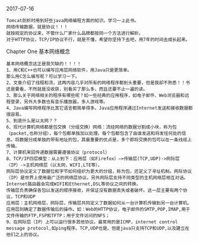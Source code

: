 2017-07-16
    
    Tomcat剖析时用到好些java网络编程方面的知识。学习一上此书。
    网络传输数据，就是协议！！！
    就按规定的协议来，不管什么厂家什么品牌都按同一个方法进行解析。
    对于HTTP协议，TCP/IP协议不行，就是不懂，希望你坚持下去吧，用7年的时间去成长起来。
Chapter One  基本网络概念

    基本网络概念这正是我欠缺的！！！！
    1、用C和C++也可以编写应用层网络软件，用Java只是更简单。
    那么用C怎么编写呢？可以学习一下。
    2、文章介绍了线程和流，这两内容几乎对所有的网络程序都到头重要，但是我却不熟悉！！书还是要看，不然就是没收获，别看买了那么多，而且还要不止一遍的读。
    3、那么关于网络相关的程序有哪些呢？如一些经典的应用程序，如电子邮件、Web浏览器和远程登录，另外大多数也有音乐播放器，多人游戏等。
    4、Java编写网络程序比其它语言都简单得多。Java应用程序通过Internet发送和接收数据都很容易。
    5、到底什么是以太网？？
    6、现代计算机网络都是包交换（分组交换）网络：流经网络的数据分割成小块，称为包（packet,也称分组），每个包都单独加以处理。每个包都包含了由谁发送和将发往何处的信息。将数据分成单独的带有地址的包，其最重要的优点是，多个即将交换的包可以在一条线缆上传输。
    7、计算机来回传递数据需要遵循协议（protocol）
    8、TCP/IP四层模型：从上到下：应用层（如Firefox）—>传输层(TCP,UDP)->网际层（IP）->主机网络层（以太网，WIFI,LTE等）。
    网际层协议定义了数据位和字节如何组织为更大的分组，称为包，还定义了寻址机制。网际协议（IP）是世界上使用最广泛的网络层协议。另外网际层支持不同类型的主机网络层相互对话。Internet路由器会完成WIFI和Ethernet,DSL等协议之间的转换。
    传输层负责确保各包以发送的顺序接收，并保证没有数据丢失或者破坏。这一层主要有两个协议，TCP和UDP
    应用层：主机网络层，网际层，传输层共同定义了数据如何从一台计算机传输到另一台计算机。应用层则确定了数据传输后的操作。如：Web的HTTP协议，电子邮件的SMTP,POP,IMAP,用于文件传输的FTP,FSP和TFTP；用于文件访问的NFS；
    9、在网际层（IP）上可以运行很多其他协议。最常用的是ICMP，internet control message protocol,如ping程序。TCP,UDP也是。但是java只支持TCP和UDP,以及建立在他们之上的协议。
    
